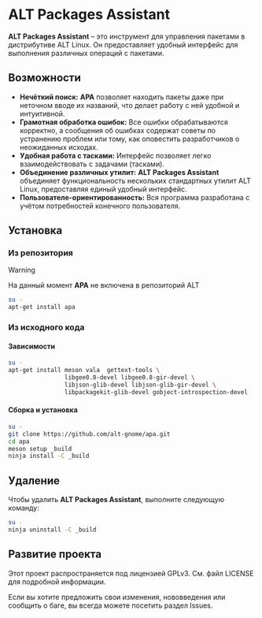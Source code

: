 # ALT Packages Assistant

**ALT Packages Assistant** – это инструмент для управления пакетами в дистрибутиве ALT Linux. Он предоставляет удобный интерфейс для выполнения различных операций с пакетами.

## Возможности

- **Нечёткий поиск:** **APA** позволяет находить пакеты даже при неточном вводе их названий, что делает работу с ней удобной и интуитивной.
- **Грамотная обработка ошибок:** Все ошибки обрабатываются корректно, а сообщения об ошибках содержат советы по устранению проблем или тому, как оповестить разработчиков о неожиданных исходах.
- **Удобная работа с тасками:** Интерфейс позволяет легко взаимодействовать с задачами (тасками).
- **Объединение различных утилит:** **ALT Packages Assistant** объединяет функциональность нескольких стандартных утилит ALT Linux, предоставляя единый удобный интерфейс.
- **Пользователе-ориентированность:** Вся программа разработана с учётом потребностей конечного пользователя.

## Установка

### Из репозитория

> [!WARNING]
> На данный момент **APA** не включена в репозиторий ALT

```bash
su -
apt-get install apa
```

### Из исходного кода

#### Зависимости

```bash
su -
apt-get install meson vala  gettext-tools \
                libgee0.8-devel libgee0.8-gir-devel \
                libjson-glib-devel libjson-glib-gir-devel \
                libpackagekit-glib-devel gobject-introspection-devel
```

#### Сборка и установка

```bash
su -
git clone https://github.com/alt-gnome/apa.git
cd apa
meson setup _build
ninja install -C _build
```

## Удаление

Чтобы удалить **ALT Packages Assistant**, выполните следующую команду:

```bash
su -
ninja uninstall -C _build
```

## Развитие проекта

Этот проект распространяется под лицензией GPLv3. См. файл LICENSE для подробной информации.

Если вы хотите предложить свои изменения, нововведения или сообщить о баге, вы всегда можете посетить раздел Issues.
